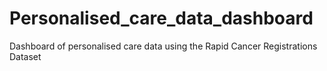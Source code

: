 # Personalised_care_data_dashboard
Dashboard of personalised care data using the Rapid Cancer Registrations Dataset
